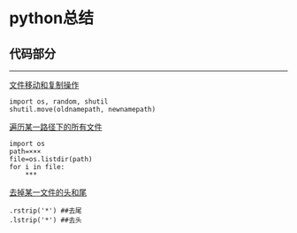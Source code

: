 # python总结

## 代码部分

***



<u>文件移动和复制操作</u>

~~~copyFile
import os, random, shutil
shutil.move(oldnamepath, newnamepath)
~~~

<u>遍历某一路径下的所有文件</u>

~~~
import os
path=×××
file=os.listdir(path)
for i in file:
	***
~~~

<u>去掉某一文件的头和尾</u>

~~~
.rstrip('*') ##去尾
.lstrip('*') ##去头
~~~

